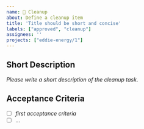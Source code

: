 ```yaml
---
name: 🧹 Cleanup
about: Define a cleanup item
title: 'Title should be short and concise'
labels: ["approved", "cleanup"]
assignees: ''
projects: ["eddie-energy/1"]
---
```


## Short Description
_Please write a short description of the cleanup task._

## Acceptance Criteria
- [ ] _first acceptance criteria_
- [ ] ...
